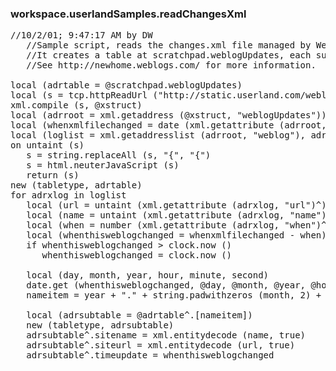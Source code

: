 ### workspace.userlandSamples.readChangesXml
<pre>
//10/2/01; 9:47:17 AM by DW
   //Sample script, reads the changes.xml file managed by Weblogs.Com.
   //It creates a table at scratchpad.weblogUpdates, each sub-table represents one weblog that changed.
   //See http://newhome.weblogs.com/ for more information.

local (adrtable = @scratchpad.weblogUpdates)
local (s = tcp.httpReadUrl ("http://static.userland.com/weblogs/changes.xml"))
xml.compile (s, @xstruct)
local (adrroot = xml.getaddress (@xstruct, "weblogUpdates"))
local (whenxmlfilechanged = date (xml.getattribute (adrroot, "updated")^))
local (loglist = xml.getaddresslist (adrroot, "weblog"), adrxlog)
on untaint (s)
   s = string.replaceAll (s, "{", "&#123;")
   s = html.neuterJavaScript (s)
   return (s)
new (tabletype, adrtable)
for adrxlog in loglist
   local (url = untaint (xml.getattribute (adrxlog, "url")^))
   local (name = untaint (xml.getattribute (adrxlog, "name")^))
   local (when = number (xml.getattribute (adrxlog, "when")^))
   local (whenthisweblogchanged = whenxmlfilechanged - when)
   if whenthisweblogchanged > clock.now ()
      whenthisweblogchanged = clock.now ()
   
   local (day, month, year, hour, minute, second)
   date.get (whenthisweblogchanged, @day, @month, @year, @hour, @minute, @second)
   nameitem = year + "." + string.padwithzeros (month, 2) + "." + string.padwithzeros (day, 2) + "." + string.padwithzeros (hour, 2) + "." + string.padwithzeros (minute, 2) + "." + string.padwithzeros (second, 2)
   
   local (adrsubtable = @adrtable^.[nameitem])
   new (tabletype, adrsubtable)
   adrsubtable^.sitename = xml.entitydecode (name, true)
   adrsubtable^.siteurl = xml.entitydecode (url, true)
   adrsubtable^.timeupdate = whenthisweblogchanged

</pre>